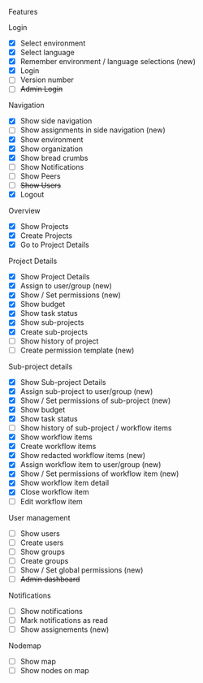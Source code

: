 Features

Login

* [x] Select environment
* [x] Select language
* [x] Remember environment / language selections (new)
* [x] Login
* [ ] Version number
* [ ] ~~Admin Login~~

Navigation

* [x] Show side navigation
* [ ] Show assignments in side navigation (new)
* [x] Show environment
* [x] Show organization
* [x] Show bread crumbs
* [ ] Show Notifications
* [ ] Show Peers
* [ ] ~~Show Users~~
* [x] Logout

Overview

* [x] Show Projects
* [x] Create Projects
* [x] Go to Project Details

Project Details

* [x] Show Project Details
* [x] Assign to user/group (new)
* [x] Show / Set permissions (new)
* [x] Show budget
* [x] Show task status
* [x] Show sub-projects
* [x] Create sub-projects
* [ ] Show history of project
* [ ] Create permission template (new)

Sub-project details

* [x] Show Sub-project Details
* [x] Assign sub-project to user/group (new)
* [x] Show / Set permissions of sub-project (new)
* [x] Show budget
* [x] Show task status
* [ ] Show history of sub-project / workflow items
* [x] Show workflow items
* [x] Create workflow items
* [x] Show redacted workflow items (new)
* [x] Assign workflow item to user/group (new)
* [x] Show / Set permissions of workflow item (new)
* [x] Show workflow item detail
* [x] Close workflow item
* [ ] Edit workflow item

User management

* [ ] Show users
* [ ] Create users
* [ ] Show groups
* [ ] Create groups
* [ ] Show / Set global permissions (new)
* [ ] ~~Admin dashboard~~

Notifications

* [ ] Show notifications
* [ ] Mark notifications as read
* [ ] Show assignements (new)

Nodemap

* [ ] Show map
* [ ] Show nodes on map
